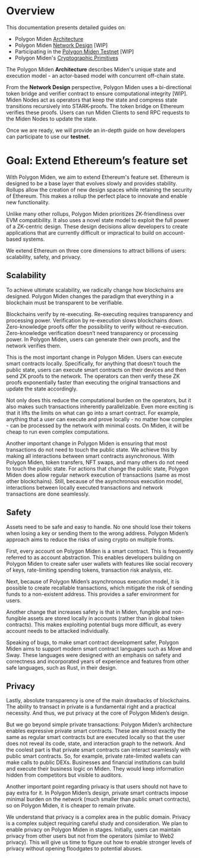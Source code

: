 # Overview
This documentation presents detailed guides on:

* Polygon Miden [Architecture](https://0xpolygonmiden.github.io/miden-base/architecture.html)
* Polygon Miden [Network Design](https://0xpolygonmiden.github.io/miden-base/network.html) [WIP]
* Participating in the [Polygon Miden Testnet](https://0xpolygonmiden.github.io/miden-base/developer-info.html) [WIP]
* Polygon Miden's [Cryptographic Primitives](https://0xpolygonmiden.github.io/miden-base/crypto-primitives.html)

The Polygon Miden **Architecture** describes Miden's unique state and execution model - an actor-based model with concurrent off-chain state. 

From the **Network Design** perspective, Polygon Miden uses a bi-directional token bridge and verifier contract to ensure computational integrity [WIP]. Miden Nodes act as operators that keep the state and compress state transitions recursively into STARK-proofs. The token bridge on Ethereum verifies these proofs. Users can run Miden Clients to send RPC requests to the Miden Nodes to update the state.

Once we are ready, we will provide an in-depth guide on how developers can participate to use our **testnet**. 

# Goal: Extend Ethereum’s feature set  
With Polygon Miden, we aim to extend Ethereum's feature set. Ethereum is designed to be a base layer that evolves slowly and provides stability. Rollups allow the creation of new design spaces while retaining the security of Ethereum. This makes a rollup the perfect place to innovate and enable new functionality.

Unlike many other rollups, Polygon Miden prioritizes ZK-friendliness over EVM compatibility. It also uses a novel state model to exploit the full power of a ZK-centric design. These design decisions allow developers to create applications that are currently difficult or impractical to build on account-based systems. 

We extend Ethereum on three core dimensions to attract billions of users: scalability, safety, and privacy.

## Scalability
To achieve ultimate scalability, we radically change how blockchains are designed. Polygon Miden changes the paradigm that everything in a blockchain must be transparent to be verifiable. 

Blockchains verify by re-executing. Re-executing requires transparency and processing power. Verification by re-execution slows blockchains down. Zero-knowledge proofs offer the possibility to verify without re-execution. Zero-knowledge verification doesn’t need transparency or processing power. In Polygon Miden, users can generate their own proofs, and the network verifies them.

This is the most important change in Polygon Miden. Users can execute smart contracts locally. Specifically, for anything that doesn’t touch the public state, users can execute smart contracts on their devices and then send ZK proofs to the network. The operators can then verify these ZK proofs exponentially faster than executing the original transactions and update the state accordingly. 

Not only does this reduce the computational burden on the operators, but it also makes such transactions inherently parallelizable. Even more exciting is that it lifts the limits on what can go into a smart contract. For example, anything that a user can execute and prove locally - no matter how complex - can be processed by the network with minimal costs. On Miden, it will be cheap to run even complex computations.

Another important change in Polygon Miden is ensuring that most transactions do not need to touch the public state. We achieve this by making all interactions between smart contracts asynchronous. With Polygon Miden, token transfers, NFT swaps, and many others do not need to touch the public state. For actions that change the public state, Polygon Miden does allow regular network execution of transactions (same as most other blockchains). Still, because of the asynchronous execution model, interactions between locally executed transactions and network transactions are done seamlessly.

## Safety
Assets need to be safe and easy to handle. No one should lose their tokens when losing a key or sending them to the wrong address. Polygon Miden’s approach aims to reduce the risks of using crypto on multiple fronts.

First, every account on Polygon Miden is a smart contract. This is frequently referred to as account abstraction. This enables developers building on Polygon Miden to create safer user wallets with features like social recovery of keys, rate-limiting spending tokens, transaction risk analysis, etc.

Next, because of Polygon Miden’s asynchronous execution model, it is possible to create recallable transactions, which mitigate the risk of sending funds to a non-existent address. This provides a safer environment for users.

Another change that increases safety is that in Miden, fungible and non-fungible assets are stored locally in accounts (rather than in global token contracts). This makes exploiting potential bugs more difficult, as every account needs to be attacked individually.

Speaking of bugs, to make smart contract development safer, Polygon Miden aims to support modern smart contract languages such as Move and Sway. These languages were designed with an emphasis on safety and correctness and incorporated years of experience and features from other safe languages, such as Rust, in their design.

## Privacy
Lastly, absolute transparency is one of the main drawbacks of blockchains. The ability to transact in private is a fundamental right and a practical necessity. And thus, we put privacy at the core of Polygon Miden’s design. 

But we go beyond simple private transactions: Polygon Miden’s architecture enables expressive private smart contracts. These are almost exactly the same as regular smart contracts but are executed locally so that the user does not reveal its code, state, and interaction graph to the network. And the coolest part is that private smart contracts can interact seamlessly with public smart contracts. So, for example, private rate-limited wallets can make calls to public DEXs. Businesses and financial institutions can build and execute their business logic on Miden. They would keep information hidden from competitors but visible to auditors.

Another important point regarding privacy is that users should not have to pay extra for it. In Polygon Miden’s design, private smart contracts impose minimal burden on the network (much smaller than public smart contracts), so on Polygon Miden, it is cheaper to remain private.

We understand that privacy is a complex area in the public domain. Privacy is a complex subject requiring careful study and consideration. We plan to enable privacy on Polygon Miden in stages. Initially, users can maintain privacy from other users but not from the operators (similar to Web2 privacy). This will give us time to figure out how to enable stronger levels of privacy without opening floodgates to potential abuses.
